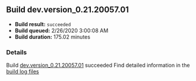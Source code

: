 ## Build dev.version_0.21.20057.01
- **Build result:** `succeeded`
- **Build queued:** 2/26/2020 3:00:08 AM
- **Build duration:** 175.02 minutes
### Details
Build [dev.version_0.21.20057.01](https://winappstudio.visualstudio.com/web/build.aspx?pcguid=a4ef43be-68ce-4195-a619-079b4d9834c2&builduri=vstfs%3a%2f%2f%2fBuild%2fBuild%2f33013) succeeded
Find detailed information in the [build log files]()
